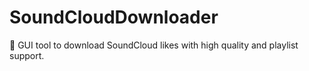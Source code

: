 # SoundCloudDownloader
🐍 GUI tool to download SoundCloud likes with high quality and playlist support.
